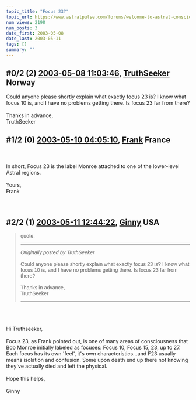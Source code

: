 ```yaml
---
topic_title: "Focus 23?"
topic_url: https://www.astralpulse.com/forums/welcome-to-astral-consciousness!/focus-23
num_views: 2198
num_posts: 3
date_first: 2003-05-08
date_last: 2003-05-11
tags: []
summary: ""
---
```


## \#0/2 (2) [2003-05-08 11:03:46](https://www.astralpulse.com/forums/index.php?msg=120205), [TruthSeeker](https://www.astralpulse.com/forums/profile/?u=2191) Norway ##
<section>
Could anyone please shortly explain what exactly focus 23 is? I know what focus 10 is, and I have no problems getting there. Is focus 23 far from there?
<br>
<br>
Thanks in advance,
<br>
TruthSeeker
</section>

## \#1/2 (0) [2003-05-10 04:05:10](https://www.astralpulse.com/forums/index.php?msg=30952), [Frank](https://www.astralpulse.com/forums/profile/?u=359) France ##
<section>
<br>
<br>
In short, Focus 23 is the label Monroe attached to one of the lower-level Astral regions.
<br>
<br>
Yours,
<br>
Frank
<br>
<br>
<br>
</section>

## \#2/2 (1) [2003-05-11 12:44:22](https://www.astralpulse.com/forums/index.php?msg=31056), [Ginny](https://www.astralpulse.com/forums/profile/?u=1404) USA ##
<section>
<blockquote id='"quote"'>
 <font face='"Arial"' id='"quote"' size='"1"'>
  quote:
  <hr height='"1"' id='"quote"' noshade=""/>
  <i>
   Originally posted by TruthSeeker
  </i>
  <br>
  <br>
  Could anyone please shortly explain what exactly focus 23 is? I know what focus 10 is, and I have no problems getting there. Is focus 23 far from there?
  <br>
  <br>
  Thanks in advance,
  <br>
  TruthSeeker
  <br>
  <hr height='"1"' id='"quote"' noshade=""/>
 </font>
</blockquote>
<br>
<br>
<br>
Hi Truthseeker,
<br>
<br>
Focus 23, as Frank pointed out, is one of many areas of consciousness that Bob Monroe initially labeled as focuses: Focus 10, Focus 15, 23, up to 27. Each focus has its own 'feel', it's own characteristics...and F23 usually means isolation and confusion. Some upon death end up there not knowing they've actually died and left the physical.
<br>
<br>
Hope this helps,
<br>
<br>
Ginny
</section>